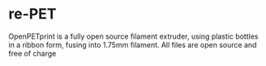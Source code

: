 # re-PET

OpenPETprint is a fully open source filament extruder, using plastic bottles in a ribbon form, fusing into 1.75mm filament. All files are open source and free of charge
